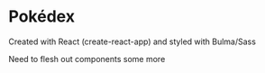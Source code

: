 # Pokédex 

Created with React (create-react-app) and styled with Bulma/Sass

Need to flesh out components some more